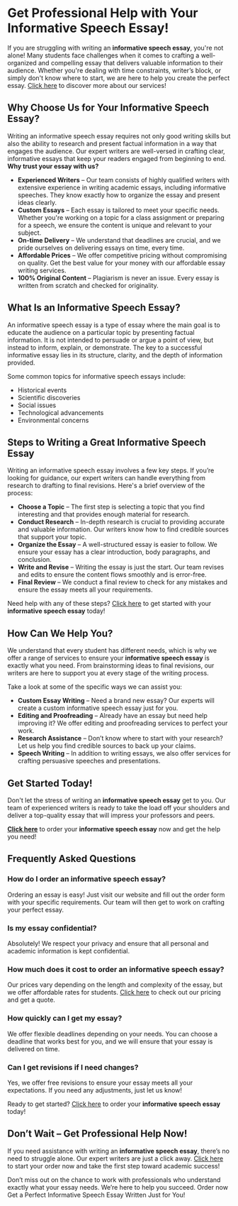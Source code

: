 <h1>Get Professional Help with Your Informative Speech Essay!</h1>

<p>If you are struggling with writing an <strong>informative speech essay</strong>, you're not alone! Many students face challenges when it comes to crafting a well-organized and compelling essay that delivers valuable information to their audience. Whether you're dealing with time constraints, writer’s block, or simply don't know where to start, we are here to help you create the perfect essay. <a href="https://tinyurl.com/topessay?keyword=informative+speech+essay">Click here</a> to discover more about our services!</p>

<h2>Why Choose Us for Your Informative Speech Essay?</h2>

<p>Writing an informative speech essay requires not only good writing skills but also the ability to research and present factual information in a way that engages the audience. Our expert writers are well-versed in crafting clear, informative essays that keep your readers engaged from beginning to end. <strong>Why trust your essay with us?</strong></p>

<ul>
  <li><strong>Experienced Writers</strong> – Our team consists of highly qualified writers with extensive experience in writing academic essays, including informative speeches. They know exactly how to organize the essay and present ideas clearly.</li>
  <li><strong>Custom Essays</strong> – Each essay is tailored to meet your specific needs. Whether you're working on a topic for a class assignment or preparing for a speech, we ensure the content is unique and relevant to your subject.</li>
  <li><strong>On-time Delivery</strong> – We understand that deadlines are crucial, and we pride ourselves on delivering essays on time, every time.</li>
  <li><strong>Affordable Prices</strong> – We offer competitive pricing without compromising on quality. Get the best value for your money with our affordable essay writing services.</li>
  <li><strong>100% Original Content</strong> – Plagiarism is never an issue. Every essay is written from scratch and checked for originality.</li>
</ul>

<h2>What Is an Informative Speech Essay?</h2>

<p>An informative speech essay is a type of essay where the main goal is to educate the audience on a particular topic by presenting factual information. It is not intended to persuade or argue a point of view, but instead to inform, explain, or demonstrate. The key to a successful informative essay lies in its structure, clarity, and the depth of information provided.</p>

<p>Some common topics for informative speech essays include:</p>
<ul>
  <li>Historical events</li>
  <li>Scientific discoveries</li>
  <li>Social issues</li>
  <li>Technological advancements</li>
  <li>Environmental concerns</li>
</ul>

<h2>Steps to Writing a Great Informative Speech Essay</h2>

<p>Writing an informative speech essay involves a few key steps. If you’re looking for guidance, our expert writers can handle everything from research to drafting to final revisions. Here's a brief overview of the process:</p>

<ul>
  <li><strong>Choose a Topic</strong> – The first step is selecting a topic that you find interesting and that provides enough material for research.</li>
  <li><strong>Conduct Research</strong> – In-depth research is crucial to providing accurate and valuable information. Our writers know how to find credible sources that support your topic.</li>
  <li><strong>Organize the Essay</strong> – A well-structured essay is easier to follow. We ensure your essay has a clear introduction, body paragraphs, and conclusion.</li>
  <li><strong>Write and Revise</strong> – Writing the essay is just the start. Our team revises and edits to ensure the content flows smoothly and is error-free.</li>
  <li><strong>Final Review</strong> – We conduct a final review to check for any mistakes and ensure the essay meets all your requirements.</li>
</ul>

<p>Need help with any of these steps? <a href="https://tinyurl.com/topessay?keyword=informative+speech+essay">Click here</a> to get started with your <strong>informative speech essay</strong> today!</p>

<h2>How Can We Help You?</h2>

<p>We understand that every student has different needs, which is why we offer a range of services to ensure your <strong>informative speech essay</strong> is exactly what you need. From brainstorming ideas to final revisions, our writers are here to support you at every stage of the writing process.</p>

<p>Take a look at some of the specific ways we can assist you:</p>

<ul>
  <li><strong>Custom Essay Writing</strong> – Need a brand new essay? Our experts will create a custom informative speech essay just for you.</li>
  <li><strong>Editing and Proofreading</strong> – Already have an essay but need help improving it? We offer editing and proofreading services to perfect your work.</li>
  <li><strong>Research Assistance</strong> – Don’t know where to start with your research? Let us help you find credible sources to back up your claims.</li>
  <li><strong>Speech Writing</strong> – In addition to writing essays, we also offer services for crafting persuasive speeches and presentations.</li>
</ul>

<h2>Get Started Today!</h2>

<p>Don't let the stress of writing an <strong>informative speech essay</strong> get to you. Our team of experienced writers is ready to take the load off your shoulders and deliver a top-quality essay that will impress your professors and peers.</p>

<p><a href="https://tinyurl.com/topessay?keyword=informative+speech+essay"><strong>Click here</strong></a> to order your <strong>informative speech essay</strong> now and get the help you need!</p>

<h2>Frequently Asked Questions</h2>

<h3>How do I order an informative speech essay?</h3>
<p>Ordering an essay is easy! Just visit our website and fill out the order form with your specific requirements. Our team will then get to work on crafting your perfect essay.</p>

<h3>Is my essay confidential?</h3>
<p>Absolutely! We respect your privacy and ensure that all personal and academic information is kept confidential.</p>

<h3>How much does it cost to order an informative speech essay?</h3>
<p>Our prices vary depending on the length and complexity of the essay, but we offer affordable rates for students. <a href="https://tinyurl.com/topessay?keyword=informative+speech+essay">Click here</a> to check out our pricing and get a quote.</p>

<h3>How quickly can I get my essay?</h3>
<p>We offer flexible deadlines depending on your needs. You can choose a deadline that works best for you, and we will ensure that your essay is delivered on time.</p>

<h3>Can I get revisions if I need changes?</h3>
<p>Yes, we offer free revisions to ensure your essay meets all your expectations. If you need any adjustments, just let us know!</p>

<p>Ready to get started? <a href="https://tinyurl.com/topessay?keyword=informative+speech+essay">Click here</a> to order your <strong>informative speech essay</strong> today!</p>

<h2>Don’t Wait – Get Professional Help Now!</h2>

<p>If you need assistance with writing an <strong>informative speech essay</strong>, there’s no need to struggle alone. Our expert writers are just a click away. <a href="https://tinyurl.com/topessay?keyword=informative+speech+essay">Click here</a> to start your order now and take the first step toward academic success!</p>

<p>Don’t miss out on the chance to work with professionals who understand exactly what your essay needs. We’re here to help you succeed. Order now
Get a Perfect Informative Speech Essay Written Just for You!
